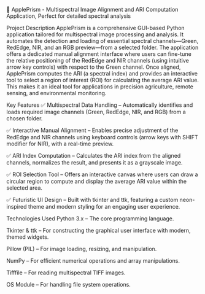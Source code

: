 🍎 ApplePrism - Multispectral Image Alignment and ARI Computation Application, Perfect for detailed spectral analysis

Project Description
ApplePrism is a comprehensive GUI-based Python application tailored for multispectral image processing and analysis. It automates the detection and loading of essential spectral channels—Green, RedEdge, NIR, and an RGB preview—from a selected folder. The application offers a dedicated manual alignment interface where users can fine-tune the relative positioning of the RedEdge and NIR channels (using intuitive arrow key controls) with respect to the Green channel. Once aligned, ApplePrism computes the ARI (a spectral index) and provides an interactive tool to select a region of interest (ROI) for calculating the average ARI value. This makes it an ideal tool for applications in precision agriculture, remote sensing, and environmental monitoring.

Key Features
✅ Multispectral Data Handling – Automatically identifies and loads required image channels (Green, RedEdge, NIR, and RGB) from a chosen folder.

✅ Interactive Manual Alignment – Enables precise adjustment of the RedEdge and NIR channels using keyboard controls (arrow keys with SHIFT modifier for NIR), with a real-time preview.

✅ ARI Index Computation – Calculates the ARI index from the aligned channels, normalizes the result, and presents it as a grayscale image.

✅ ROI Selection Tool – Offers an interactive canvas where users can draw a circular region to compute and display the average ARI value within the selected area.

✅ Futuristic UI Design – Built with tkinter and ttk, featuring a custom neon-inspired theme and modern styling for an engaging user experience.

Technologies Used
Python 3.x – The core programming language.

Tkinter & ttk – For constructing the graphical user interface with modern, themed widgets.

Pillow (PIL) – For image loading, resizing, and manipulation.

NumPy – For efficient numerical operations and array manipulations.

Tifffile – For reading multispectral TIFF images.

OS Module – For handling file system operations.
